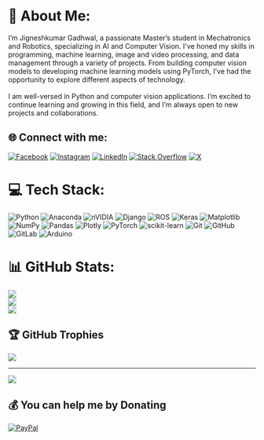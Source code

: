# 💫 About Me:
I’m Jigneshkumar Gadhwal, a passionate Master’s student in Mechatronics and Robotics, specializing in AI and Computer Vision. I've honed my skills in programming, machine learning, image and video processing, and data management through a variety of projects. From building computer vision models to developing machine learning models using PyTorch, I’ve had the opportunity to explore different aspects of technology.<br><br>I am well-versed in Python and computer vision applications. I’m excited to continue learning and growing in this field, and I’m always open to new projects and collaborations.


## 🌐 Connect with me:
[![Facebook](https://img.shields.io/badge/Facebook-%231877F2.svg?logo=Facebook&logoColor=white)](https://facebook.com/jerry.gadhwal.12) [![Instagram](https://img.shields.io/badge/Instagram-%23E4405F.svg?logo=Instagram&logoColor=white)](https://instagram.com/jerry_gadhwal) [![LinkedIn](https://img.shields.io/badge/LinkedIn-%230077B5.svg?logo=linkedin&logoColor=white)](https://linkedin.com/in/jigneshkumar-gadhwal-b04b16331) [![Stack Overflow](https://img.shields.io/badge/-Stackoverflow-FE7A16?logo=stack-overflow&logoColor=white)](https://stackoverflow.com/users/28940188/jigneshkumar-gadhwal?tab=profile) [![X](https://img.shields.io/badge/X-black.svg?logo=X&logoColor=white)](https://x.com/JigneshGadhwal) 

# 💻 Tech Stack:
![Python](https://img.shields.io/badge/python-3670A0?style=flat&logo=python&logoColor=ffdd54) ![Anaconda](https://img.shields.io/badge/Anaconda-%2344A833.svg?style=flat&logo=anaconda&logoColor=white) ![nVIDIA](https://img.shields.io/badge/cuda-000000.svg?style=flat&logo=nVIDIA&logoColor=green) ![Django](https://img.shields.io/badge/django-%23092E20.svg?style=flat&logo=django&logoColor=white) ![ROS](https://img.shields.io/badge/ros-%230A0FF9.svg?style=flat&logo=ros&logoColor=white) ![Keras](https://img.shields.io/badge/Keras-%23D00000.svg?style=flat&logo=Keras&logoColor=white) ![Matplotlib](https://img.shields.io/badge/Matplotlib-%23ffffff.svg?style=flat&logo=Matplotlib&logoColor=black) ![NumPy](https://img.shields.io/badge/numpy-%23013243.svg?style=flat&logo=numpy&logoColor=white) ![Pandas](https://img.shields.io/badge/pandas-%23150458.svg?style=flat&logo=pandas&logoColor=white) ![Plotly](https://img.shields.io/badge/Plotly-%233F4F75.svg?style=flat&logo=plotly&logoColor=white) ![PyTorch](https://img.shields.io/badge/PyTorch-%23EE4C2C.svg?style=flat&logo=PyTorch&logoColor=white) ![scikit-learn](https://img.shields.io/badge/scikit--learn-%23F7931E.svg?style=flat&logo=scikit-learn&logoColor=white) ![Git](https://img.shields.io/badge/git-%23F05033.svg?style=flat&logo=git&logoColor=white) ![GitHub](https://img.shields.io/badge/github-%23121011.svg?style=flat&logo=github&logoColor=white) ![GitLab](https://img.shields.io/badge/gitlab-%23181717.svg?style=flat&logo=gitlab&logoColor=white) ![Arduino](https://img.shields.io/badge/-Arduino-00979D?style=flat&logo=Arduino&logoColor=white)
# 📊 GitHub Stats:
![](https://github-readme-stats.vercel.app/api?username=JigneshkumarGadhwal&theme=default_repocard&hide_border=false&include_all_commits=true&count_private=true)<br/>
![](https://github-readme-streak-stats.herokuapp.com/?user=JigneshkumarGadhwal&theme=default_repocard&hide_border=false)<br/>
![](https://github-readme-stats.vercel.app/api/top-langs/?username=JigneshkumarGadhwal&theme=default_repocard&hide_border=false&include_all_commits=true&count_private=true&layout=compact)

## 🏆 GitHub Trophies
![](https://github-profile-trophy.vercel.app/?username=JigneshkumarGadhwal&theme=default_repocard&no-frame=true&no-bg=false&margin-w=4)

---
[![](https://visitcount.itsvg.in/api?id=JigneshkumarGadhwal&icon=0&color=0)](https://visitcount.itsvg.in)

  ## 💰 You can help me by Donating
  [![PayPal](https://img.shields.io/badge/PayPal-00457C?style=for-the-badge&logo=paypal&logoColor=white)](https://paypal.me/JigneshGadhwal) 

  
<!-- Proudly created with GPRM ( https://gprm.itsvg.in ) -->
